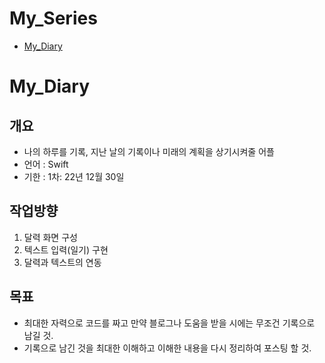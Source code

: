 # My_Series
* [My_Diary](My_Diary)

# My_Diary

## 개요
* 나의 하루를 기록, 지난 날의 기록이나 미래의 계획을 상기시켜줄 어플
* 언어 : Swift
* 기한 : 1차: 22년 12월 30일


## 작업방향
1. 달력 화면 구성
2. 텍스트 입력(일기) 구현
3. 달력과 텍스트의 연동


## 목표
* 최대한 자력으로 코드를 짜고 만약 블로그나 도움을 받을 시에는 무조건 기록으로 남길 것.
* 기록으로 남긴 것을 최대한 이해하고 이해한 내용을 다시 정리하여 포스팅 할 것.
